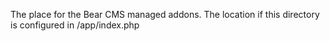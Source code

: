 The place for the Bear CMS managed addons. The location if this directory is configured in /app/index.php